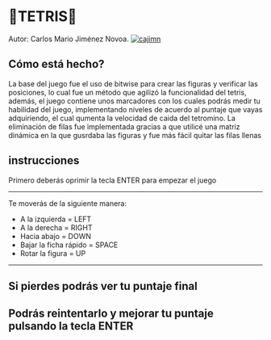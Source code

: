 # :gem:TETRIS:gem:
Autor: Carlos Mario Jiménez Novoa. [![cajimn](https://cldup.com/dTxpPi9lDf.thumb.png)](https://github.com/cajimn)

## Cómo está hecho?
La base del juego fue el uso de bitwise para crear las figuras y verificar las posiciones, lo cual fue un método que agilizó la funcionalidad del tetris, además, el juego contiene unos marcadores con los cuales podrás medir tu habilidad del juego, implementando niveles de acuerdo al puntaje que vayas adquiriendo, el cual qumenta la velocidad de caida del tetromino. La eliminación de filas fue implementada gracias a que utilicé una matriz dinámica en la que gusrdaba las figuras y fue más fácil quitar las filas llenas

## instrucciones
Primero deberás oprimir la tecla ENTER para empezar el juego 

-------------------------------------
Te moverás de la siguiente manera:

- A la izquierda = LEFT
- A la derecha = RIGHT
- Hacia abajo = DOWN
- Bajar la ficha rápido = SPACE
- Rotar la figura = UP
-------------------------------------
Si pierdes podrás ver tu puntaje final 
-------------------------------------
Podrás reintentarlo y mejorar tu puntaje pulsando la tecla ENTER
-------------------------------------

